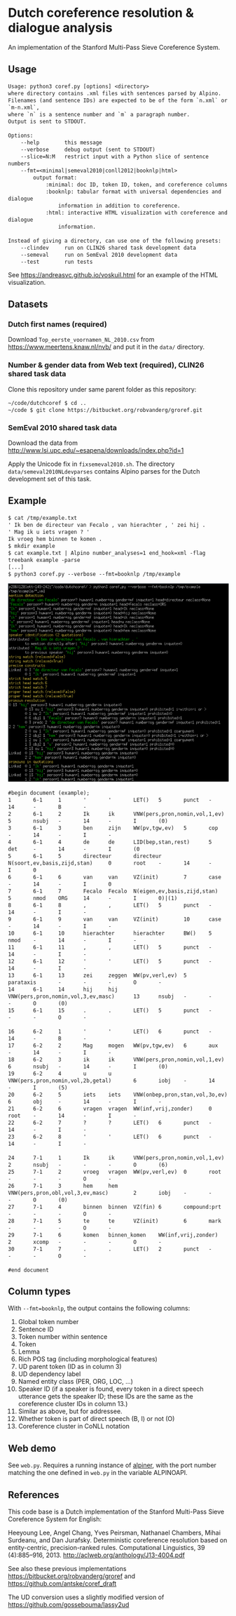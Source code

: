 Dutch coreference resolution & dialogue analysis
================================================
An implementation of the Stanford Multi-Pass Sieve Coreference System.

Usage
-----
```
Usage: python3 coref.py [options] <directory>
where directory contains .xml files with sentences parsed by Alpino.
Filenames (and sentence IDs) are expected to be of the form `n.xml` or `m-n.xml`,
where `n` is a sentence number and `m` a paragraph number.
Output is sent to STDOUT.

Options:
	--help        this message
	--verbose     debug output (sent to STDOUT)
	--slice=N:M   restrict input with a Python slice of sentence numbers
	--fmt=<minimal|semeval2010|conll2012|booknlp|html>
		output format:
			:minimal: doc ID, token ID, token, and coreference columns
			:booknlp: tabular format with universal dependencies and dialogue
				information in addition to coreference.
			:html: interactive HTML visualization with coreference and dialogue
				information.

Instead of giving a directory, can use one of the following presets:
	--clindev     run on CLIN26 shared task development data
	--semeval     run on SemEval 2010 development data
	--test        run tests
```

See https://andreasvc.github.io/voskuil.html for an example of the HTML visualization.


Datasets
--------

### Dutch first names (required)

Download `Top_eerste_voornamen_NL_2010.csv`
from https://www.meertens.knaw.nl/nvb/
and put it in the `data/` directory.

### Number & gender data from Web text (required), CLIN26 shared task data

Clone this repository under same parent folder as this repository:

    ~/code/dutchcoref $ cd ..
    ~/code $ git clone https://bitbucket.org/robvanderg/groref.git

### SemEval 2010 shared task data

Download the data from http://www.lsi.upc.edu/~esapena/downloads/index.php?id=1

Apply the Unicode fix in `fixsemeval2010.sh`.
The directory `data/semeval2010NLdevparses` contains Alpino parses for the
Dutch development set of this task.

Example
-------
```
$ cat /tmp/example.txt
' Ik ben de directeur van Fecalo , van hierachter , ' zei hij .
' Mag ik u iets vragen ? '
Ik vroeg hem binnen te komen .
$ mkdir example
$ cat example.txt | Alpino number_analyses=1 end_hook=xml -flag treebank example -parse
[...]
$ python3 coref.py --verbose --fmt=booknlp /tmp/example
```

![verbose output](https://github.com/andreasvc/dutchcoref/raw/master/data/output.png "verbose output")

```
#begin document (example);
1       6-1     1       '       '       LET()   5       punct   -       14      -       B       -
2       6-1     2       Ik      ik      VNW(pers,pron,nomin,vol,1,ev)   5       nsubj   -       14      -       I       (0)
3       6-1     3       ben     zijn    WW(pv,tgw,ev)   5       cop     -       14      -       I       -
4       6-1     4       de      de      LID(bep,stan,rest)      5       det     -       14      -       I       (0
5       6-1     5       directeur       directeur       N(soort,ev,basis,zijd,stan)     0       root    -       14      -       I       0
6       6-1     6       van     van     VZ(init)        7       case    -       14      -       I       0
7       6-1     7       Fecalo  Fecalo  N(eigen,ev,basis,zijd,stan)     5       nmod    ORG     14      -       I       0)|(1)
8       6-1     8       ,       ,       LET()   5       punct   -       14      -       I       -
9       6-1     9       van     van     VZ(init)        10      case    -       14      -       I       -
10      6-1     10      hierachter      hierachter      BW()    5       nmod    -       14      -       I       -
11      6-1     11      ,       ,       LET()   5       punct   -       14      -       I       -
12      6-1     12      '       '       LET()   5       punct   -       14      -       I       -
13      6-1     13      zei     zeggen  WW(pv,verl,ev)  5       parataxis       -       -       -       O       -
14      6-1     14      hij     hij     VNW(pers,pron,nomin,vol,3,ev,masc)      13      nsubj   -       -       -       O       (0)
15      6-1     15      .       .       LET()   5       punct   -       -       -       O       -

16      6-2     1       '       '       LET()   6       punct   -       14      -       B       -
17      6-2     2       Mag     mogen   WW(pv,tgw,ev)   6       aux     -       14      -       I       -
18      6-2     3       ik      ik      VNW(pers,pron,nomin,vol,1,ev)   6       nsubj   -       14      -       I       (0)
19      6-2     4       u       u       VNW(pers,pron,nomin,vol,2b,getal)       6       iobj    -       14      -       I       (5)
20      6-2     5       iets    iets    VNW(onbep,pron,stan,vol,3o,ev)  6       obj     -       14      -       I       -
21      6-2     6       vragen  vragen  WW(inf,vrij,zonder)     0       root    -       14      -       I       -
22      6-2     7       ?       ?       LET()   6       punct   -       14      -       I       -
23      6-2     8       '       '       LET()   6       punct   -       14      -       I       -

24      7-1     1       Ik      ik      VNW(pers,pron,nomin,vol,1,ev)   2       nsubj   -       -       -       O       (6)
25      7-1     2       vroeg   vragen  WW(pv,verl,ev)  0       root    -       -       -       O       -
26      7-1     3       hem     hem     VNW(pers,pron,obl,vol,3,ev,masc)        2       iobj    -       -       -       O       (0)
27      7-1     4       binnen  binnen  VZ(fin) 6       compound:prt    -       -       -       O       -
28      7-1     5       te      te      VZ(init)        6       mark    -       -       -       O       -
29      7-1     6       komen   binnen_komen    WW(inf,vrij,zonder)     2       xcomp   -       -       -       O       -
30      7-1     7       .       .       LET()   2       punct   -       -       -       O       -

#end document
```

Column types
------------
With `--fmt=booknlp`, the output contains the following columns:

1. Global token number
2. Sentence ID
3. Token number within sentence
4. Token
5. Lemma
6. Rich POS tag (including morphological features)
7. UD parent token (ID as in column 3)
8. UD dependency label
9. Named entity class (PER, ORG, LOC, ...)
10. Speaker ID (if a speaker is found, every token in a direct speech utterance gets the speaker ID; these IDs are the same as the coreference cluster IDs in column 13.)
11. Similar as above, but for addressee.
12. Whether token is part of direct speech (B, I) or not (O)
13. Coreference cluster in CoNLL notation

Web demo
--------
See `web.py`. Requires a running instance of
[alpiner](https://github.com/rug-compling/alpino-api/tree/master/demo),
with the port number matching the one defined in `web.py` in the variable ALPINOAPI.

References
----------
This code base is a Dutch implementation of the Stanford Multi-Pass Sieve Coreference System
for English:

Heeyoung Lee, Angel Chang, Yves Peirsman, Nathanael Chambers, Mihai Surdeanu, and Dan Jurafsky. Deterministic coreference resolution based on entity-centric, precision-ranked rules. Computational Linguistics, 39 (4):885–916, 2013. http://aclweb.org/anthology/J13-4004.pdf

See also these previous implementations
https://bitbucket.org/robvanderg/groref
and https://github.com/antske/coref_draft

The UD conversion uses a slightly modified version of https://github.com/gossebouma/lassy2ud
